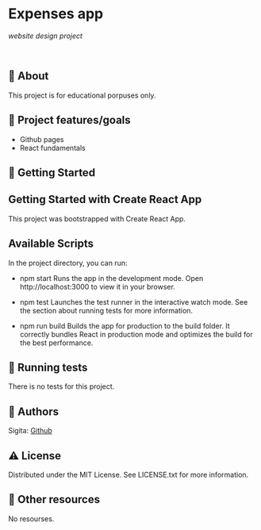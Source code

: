 # Expenses app

_website design project_

<br>

## 🌟 About

This project is for educational porpuses only.

## 🎯 Project features/goals

- Github pages
- React fundamentals

## 🧰 Getting Started

## Getting Started with Create React App
This project was bootstrapped with Create React App.

## Available Scripts
In the project directory, you can run:

- npm start
Runs the app in the development mode.
Open http://localhost:3000 to view it in your browser.

- npm test
Launches the test runner in the interactive watch mode.
See the section about running tests for more information.

- npm run build
Builds the app for production to the build folder.
It correctly bundles React in production mode and optimizes the build for the best performance.

## 🧪 Running tests

There is no tests for this project.

## 🎅 Authors

Sigita: [Github](https://github.com/SigitaZaromskiene)

## ⚠️ License

Distributed under the MIT License. See LICENSE.txt for more information.

## 🔗 Other resources

No resourses.
